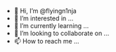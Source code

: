 - 👋 Hi, I’m @flyingn1nja
- 👀 I’m interested in ...
- 🌱 I’m currently learning ...
- 💞️ I’m looking to collaborate on ...
- 📫 How to reach me ...

<!---
flyingn1nja/flyingn1nja is a ✨ special ✨ repository because its `README.md` (this file) appears on your GitHub profile.
You can click the Preview link to take a look at your changes.
--->
